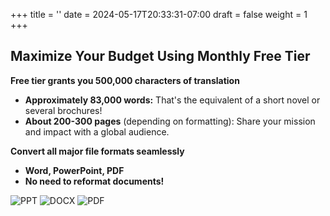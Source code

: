 +++
title = ''
date = 2024-05-17T20:33:31-07:00
draft = false
weight = 1
+++

## Maximize Your Budget Using Monthly Free Tier

**Free tier grants you 500,000 characters of translation**
* **Approximately 83,000 words:**  That's the equivalent of a short novel or several brochures!
* **About 200-300 pages** (depending on formatting): Share your mission and impact with a global audience.

**Convert all major file formats seamlessly**

* **Word, PowerPoint, PDF**
* **No need to reformat documents!**

![PPT](/Translate_Text/images/ppt.png?classes=inline&height=150px)
![DOCX](/Translate_Text/images/docx.png?classes=inline&height=150px)
![PDF](/Translate_Text/images/pdf.png?classes=inline,&height=150px)